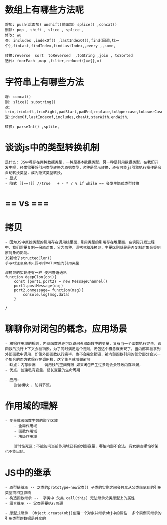 # 数组上有哪些方法呢
    增加: push(后面加) unshift(前面加) splice() ,concat()
    删除: pop , shift , slice , splice ,
    修改: wu
    查: includes ,indexOf() ,lastIndexOf(),find(回调,找一个),finLast,findIndex,findLastIndex,,every ,,some,

    转换:reverse  sort  toReversed  ,toString ,join , toSorted
    迭代: foorEach ,map ,filter,reduce(()=>{},x) 

# 字符串上有哪些方法
    增: concat()  
    删: slice() substring()
    改: trim,trimLeft,trimRight,padStart,padEnd,replace,toUppercase,toLowerCase,
    查:indexOf,lastIndexof,includes,charAt,starWith,endWith,

    转换: parseInt() ,splite,

# 谈谈js中的类型转换机制
    是什么: JS中呢存在两种数据类型，一种是基本数据类型，另一种是引用数据类型，在我们开发中呢，经常需要将引用类型转换为原始类型，这种是显示转换，还有可能js引擎执行操作是会自动转换类型，成为隐式类型转换，
    - 显式
    - 隐式 []==![] //true   + - * / % if while == 会发生隐式类型转换

# == vs ===


# 拷贝
    - 因为JS中原始类型的引用存在调用栈里面，引用类型的引用存在堆里面，在实际开发过程中，我们需要复制一份原对象，分为两种，深拷贝和浅拷贝，主要区别就是是否复制对象会受到原对象的影响。
    JS新增了structedClon()
    手写时注意身拷贝要考虑value值为引用类型

    深拷贝的实现还有一种 使用管道通讯
    function deepClon(obj){
        const {port1,port2} = new MessageChannel()
        port1.postMessage(obj)
        port2.onmessage= function(msg){
            console.log(msg.data)
        }

    }
# 聊聊你对闭包的概念，应用场景
    - 根据作用域的规则，内部函数总还可以访问外部函数中的变量，又有当一个函数执行完毕，该函数的执行上下文会被销毁，为了同时满足这个规则，闭包这个概念就出现了，当内部函被拿到外部函数中调用，即使外部函数执行完毕，也不会完全销毁，被内部函数引用的部分部分会以一个集合的而方式保存在调用栈，这个集合就叫做闭包
    - 缺点：内存泄漏    调用栈的空间有限 如果闭包产生过多则会会导致内存泄漏，
    - 优点，创建私有变量，延长变量的生命周期

    - 应用:
        封装模块 ，防抖节流。

# 作用域的理解
    - 变量或者函数生效的那个区域
        - 全局作用域
        - 函数作用域
        - 块级作用域

        暂时性死区：不能访问当前作用域已有的外部变量，哪怕内部不合法。有女朋友哪怕吵架也不能出轨。

# JS中的继承
    - 原型链继承 -- 之类的prototype=new父类() 子类的实例之间会共享从父类继承到的引用类型而相互影响
    - 构造函数继承 --  字类中 父类.call(this) 无法继承父类原型上的属性
    - 组合继承 -- 父类需要执行两遍

    - 原型式继承  Object.create(obj)创建一个对象并继承obj中的属性  多个实例间继承的引用类型的数据是共享的  
    

# 